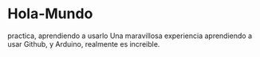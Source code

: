 # Hola-Mundo
practica, aprendiendo a usarlo
 Una maravillosa experiencia aprendiendo a usar Github, y Arduino, realmente es increible.
